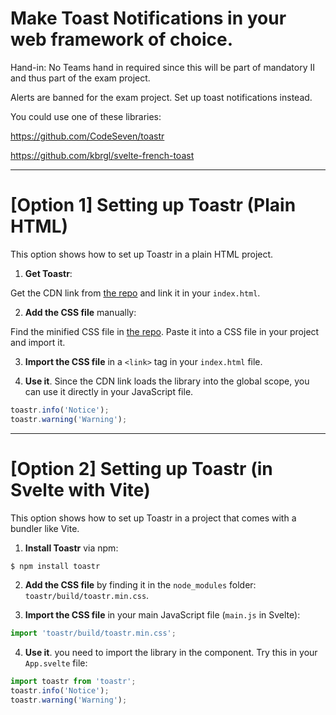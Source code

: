 # Make Toast Notifications in your web framework of choice. 

Hand-in: No Teams hand in required since this will be part of mandatory II and thus part of the exam project.

Alerts are banned for the exam project. Set up toast notifications instead. 

You could use one of these libraries:

https://github.com/CodeSeven/toastr

https://github.com/kbrgl/svelte-french-toast

---

# [Option 1] Setting up Toastr (Plain HTML)

This option shows how to set up Toastr in a plain HTML project.

1. **Get Toastr**: 

Get the CDN link from [the repo](https://github.com/CodeSeven/toastr) and link it in your `index.html`. 

2. **Add the CSS file** manually:

Find the minified CSS file in [the repo](https://github.com/CodeSeven/toastr). Paste it into a CSS file in your project and import it. 

3. **Import the CSS file** in a `<link>` tag in your `index.html` file. 

4. **Use it**. Since the CDN link loads the library into the global scope, you can use it directly in your JavaScript file. 

```javascript
toastr.info('Notice');
toastr.warning('Warning');
```

---

# [Option 2] Setting up Toastr (in Svelte with Vite)

This option shows how to set up Toastr in a project that comes with a bundler like Vite.

1. **Install Toastr** via npm:

```bash
$ npm install toastr
```

2. **Add the CSS file** by finding it in the `node_modules` folder: `toastr/build/toastr.min.css`.

3. **Import the CSS file** in your main JavaScript file (`main.js` in Svelte):

```javascript
import 'toastr/build/toastr.min.css';
```

4. **Use it**. you need to import the library in the component. Try this in your `App.svelte` file:

```javascript
import toastr from 'toastr';
toastr.info('Notice');
toastr.warning('Warning');
```
